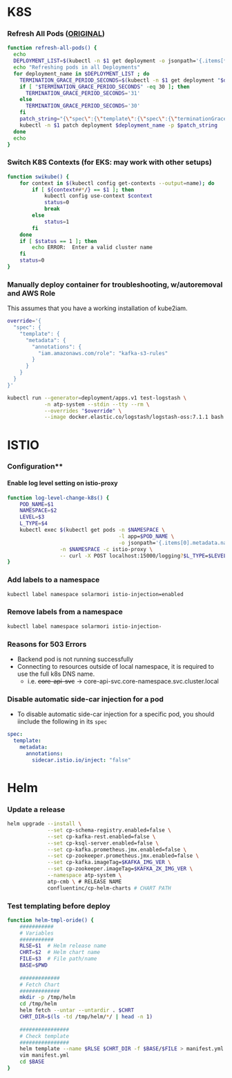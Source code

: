 # K8S

### Refresh All Pods ([ORIGINAL](https://gist.github.com/jmound/ff6fa539385d1a057c82fa9fa739492e))
```bash
function refresh-all-pods() {
  echo
  DEPLOYMENT_LIST=$(kubectl -n $1 get deployment -o jsonpath='{.items[*].metadata.name}')
  echo "Refreshing pods in all Deployments"
  for deployment_name in $DEPLOYMENT_LIST ; do
    TERMINATION_GRACE_PERIOD_SECONDS=$(kubectl -n $1 get deployment "$deployment_name" -o jsonpath='{.spec.template.spec.terminationGracePeriodSeconds}')
    if [ "$TERMINATION_GRACE_PERIOD_SECONDS" -eq 30 ]; then
      TERMINATION_GRACE_PERIOD_SECONDS='31'
    else
      TERMINATION_GRACE_PERIOD_SECONDS='30'
    fi
    patch_string="{\"spec\":{\"template\":{\"spec\":{\"terminationGracePeriodSeconds\":$TERMINATION_GRACE_PERIOD_SECONDS}}}}"
    kubectl -n $1 patch deployment $deployment_name -p $patch_string
  done
  echo
}
```

### Switch K8S Contexts (for EKS: may work with other setups)
```bash
function swikube() {
    for context in $(kubectl config get-contexts --output=name); do 
        if [ ${context##*/} == $1 ]; then
            kubectl config use-context $context
            status=0
            break
        else
            status=1
        fi
    done
    if [ $status == 1 ]; then
        echo ERROR:  Enter a valid cluster name
    fi
    status=0
}
```
### Manually deploy container for troubleshooting, w/autoremoval and AWS Role

This assumes that you have a working installation of kube2iam.

```bash
override='{
  "spec": {
    "template": {
      "metadata": {
        "annotations": {
          "iam.amazonaws.com/role": "kafka-s3-rules"
        }
      }
    }
  }
}'

kubectl run --generator=deployment/apps.v1 test-logstash \
            -n atp-system --stdin --tty --rm \
            --overrides "$override" \
            --image docker.elastic.co/logstash/logstash-oss:7.1.1 bash
```

# ISTIO

### Configuration**
#### Enable log level setting on istio-proxy
```bash
function log-level-change-k8s() {
    POD_NAME=$1
    NAMESPACE=$2
    LEVEL=$3
    L_TYPE=$4
    kubectl exec $(kubectl get pods -n $NAMESPACE \
                                    -l app=$POD_NAME \
                                    -o jsonpath='{.items[0].metadata.name}') \
                 -n $NAMESPACE -c istio-proxy \
                 -- curl -X POST localhost:15000/logging?$L_TYPE=$LEVEL -s
}
```

### Add labels to a namespace
```bash
kubectl label namespace solarmori istio-injection=enabled
```

### Remove labels from a namespace
```bash
kubectl label namespace solarmori istio-injection-
```

### Reasons for 503 Errors

* Backend pod is not running successfully
* Connecting to resources outside of local namespace, it is required to use the full k8s DNS name.
    * i.e. ~~core-api-svc~~ -> core-api-svc.core-namespace.svc.cluster.local

### Disable automatic side-car injection for a pod

* To disable automatic side-car injection for a specific pod, you should iinclude the following in its `spec`

```yaml
spec:
  template:
    metadata:
      annotations:
        sidecar.istio.io/inject: "false"
```

# Helm

### Update a release

```bash
helm upgrade --install \
             --set cp-schema-registry.enabled=false \
             --set cp-kafka-rest.enabled=false \
             --set cp-ksql-server.enabled=false \
             --set cp-kafka.prometheus.jmx.enabled=false \
             --set cp-zookeeper.prometheus.jmx.enabled=false \
             --set cp-kafka.imageTag=$KAFKA_IMG_VER \
             --set cp-zookeeper.imageTag=$KAFKA_ZK_IMG_VER \
             --namespace atp-system \
             atp-cmb \ # RELEASE NAME
             confluentinc/cp-helm-charts # CHART PATH
```

### Test templating before deploy

```bash
function helm-tmpl-oride() {
    ###########
    # Variables
    ###########
    RLSE=$1  # Helm release name
    CHRT=$2  # Helm chart name
    FILE=$3  # File path/name
    BASE=$PWD
    
    #############
    # Fetch Chart
    #############
    mkdir -p /tmp/helm
    cd /tmp/helm
    helm fetch --untar --untardir . $CHRT
    CHRT_DIR=$(ls -td /tmp/helm/*/ | head -n 1)
    
    ################
    # Check template
    ################
    helm template --name $RLSE $CHRT_DIR -f $BASE/$FILE > manifest.yml
    vim manifest.yml
    cd $BASE
}
```
<!--stackedit_data:
eyJoaXN0b3J5IjpbLTE3OTcwMTQyNF19
-->